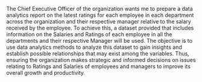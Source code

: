 The Chief Executive Officer of the organization wants me to prepare a data analytics report on the latest ratings for each employee in each department across the organization and their respective manager relative to the salary received by the employee. To achieve this, a dataset provided that includes information on the Salaries and Ratings of each employee in all the departments and their respective Manager will be used. The objective is to use data analytics methods to analyze this dataset to gain insights and establish possible relationships that may exist among the variables. Thus, ensuring the organization makes strategic and informed decisions on issues relating to Ratings and Salaries of employees and managers to improve its overall growth and productivity.
